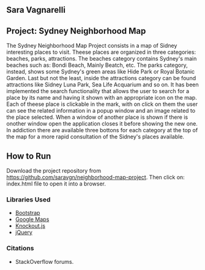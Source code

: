 ## Sara Vagnarelli
## Project: Sydney Neighborhood Map

The Sydney Neighborhood Map Project consists in a map of Sidney interesting places to visit.
Theese places are organized in three categories: beaches, parks, attractions.
The beaches category contains Sydney's main beaches such as: Bondi Beach, Mainly Beatch, etc.
The parks category, instead, shows some Sydney's green areas like Hide Park or Royal Botanic Garden.
Last but not the least, inside the attractions category can be found attractions like Sidney Luna Park, Sea Life Acquarium and so on.
It has been implemented the search functionality that allows the user to search for a place by its name and having it shown with an appropriate icon on the map.
Each of theese place is clickable in the mark, with on click on them the user can see the related information in a popup window and an image related to the place selected.
When a window of another place is shown if there is onother window open the application closes it before showing the new one.
In addiction there are available three bottons for each category at the top of the map for a more rapid consultation of the Sidney's places available.

## How to Run
Download the project repository from https://github.com/saravgn/neighborhood-map-project.
Then click on: index.html file to open it into a browser.

### Libraries Used
- [Bootstrap](http://getbootstrap.com/)
- [Google Maps](https://developers.google.com/maps/)
- [Knockout.js](http://knockoutjs.com/)
- [jQuery](http://jquery.com)

### Citations
- StackOverflow forums.